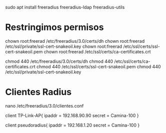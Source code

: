 sudo apt install freeradius freeradius-ldap freeradius-utils

# Restringimos permisos

chown root:freerad /etc/freeradius/3.0/certs/dh
chown root:freerad /etc/ssl/private/ssl-cert-snakeoil.key
chown root:freerad /etc/ssl/certs/ssl-cert-snakeoil.pem
chown root:freerad /etc/ssl/certs/ca-certificates.crt

chmod 440 /etc/freeradius/3.0/certs/dh
chmod 440 /etc/ssl/certs/ca-certificates.crt
chmod 440 /etc/ssl/certs/ssl-cert-snakeoil.pem
chmod 440 /etc/ssl/private/ssl-cert-snakeoil.key

# Clientes Radius
nano /etc/freeradius/3.0/clientes.conf

client TP-Link-AP{
	ipaddr = 192.168.90.90
	secret = Camina-100
}

client pseudoradius{
	ipaddr = 192.168.1.20
	secret = Camina-100
}

